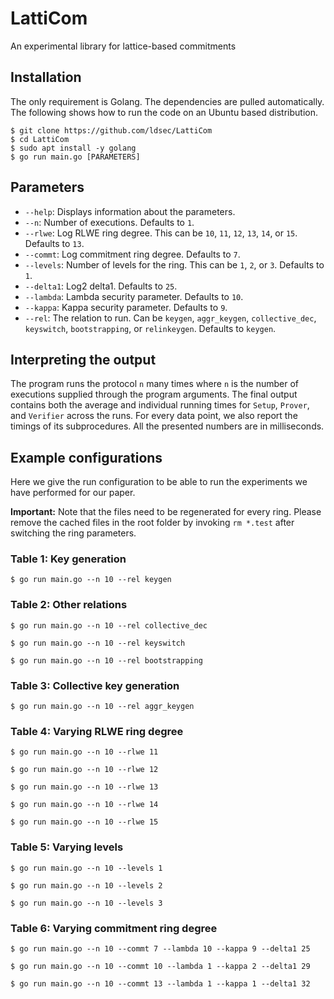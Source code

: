 # LattiCom
An experimental library for lattice-based commitments

## Installation
The only requirement is Golang. The dependencies are pulled automatically. The following shows how to run the code on an Ubuntu based distribution.
```shell
$ git clone https://github.com/ldsec/LattiCom
$ cd LattiCom
$ sudo apt install -y golang
$ go run main.go [PARAMETERS]
```

## Parameters
- `--help`: Displays information about the parameters.
- `--n`: Number of executions. Defaults to `1`.
- `--rlwe`: Log RLWE ring degree. This can be `10`, `11`, `12`, `13`, `14`, or `15`. Defaults to `13`.
- `--commt`: Log commitment ring degree. Defaults to `7`.
- `--levels`: Number of levels for the ring. This can be `1`, `2`, or `3`. Defaults to `1`.
- `--delta1`: Log2 delta1. Defaults to `25`.
- `--lambda`: Lambda security parameter. Defaults to `10`.
- `--kappa`: Kappa security parameter. Defaults to `9`.
- `--rel`: The relation to run. Can be `keygen`, `aggr_keygen`, `collective_dec`, `keyswitch`, `bootstrapping`, or `relinkeygen`. Defaults to `keygen`.

## Interpreting the output
The program runs the protocol `n` many times where `n` is the number of executions supplied through the program arguments.
The final output contains both the average and individual running times for `Setup`, `Prover`, and `Verifier` across the runs.
For every data point, we also report the timings of its subprocedures. All the presented numbers are in milliseconds.

## Example configurations
Here we give the run configuration to be able to run the experiments we have performed for our paper.

**Important:** Note that the files need to be regenerated for every ring. Please remove the cached files in the root
folder by invoking `rm *.test` after switching the ring parameters.
### Table 1: Key generation
```shell
$ go run main.go --n 10 --rel keygen
```
### Table 2: Other relations
```shell
$ go run main.go --n 10 --rel collective_dec
```
```shell
$ go run main.go --n 10 --rel keyswitch
```
```shell
$ go run main.go --n 10 --rel bootstrapping
```
### Table 3: Collective key generation
```shell
$ go run main.go --n 10 --rel aggr_keygen
```
### Table 4: Varying RLWE ring degree
```shell
$ go run main.go --n 10 --rlwe 11
```
```shell
$ go run main.go --n 10 --rlwe 12
```
```shell
$ go run main.go --n 10 --rlwe 13
```
```shell
$ go run main.go --n 10 --rlwe 14
```
```shell
$ go run main.go --n 10 --rlwe 15
```
### Table 5: Varying levels
```shell
$ go run main.go --n 10 --levels 1
```
```shell
$ go run main.go --n 10 --levels 2
```
```shell
$ go run main.go --n 10 --levels 3
```
### Table 6: Varying commitment ring degree
```shell
$ go run main.go --n 10 --commt 7 --lambda 10 --kappa 9 --delta1 25
```
```shell
$ go run main.go --n 10 --commt 10 --lambda 1 --kappa 2 --delta1 29
```
```shell
$ go run main.go --n 10 --commt 13 --lambda 1 --kappa 1 --delta1 32
```